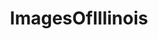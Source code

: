 ---
title: ImagesOfIllinois
crosslinks:
- CHIBears
- pics
- imagesofnetwork
- tattoos
- funkopop
- hawks
- whatsthisplant
- chicago
- itookapicture
- OldSchoolCool
- CityPorn
- EarthPorn
- whitesox
- funny
- mildlyinteresting
- Sneakers
- food
- whatisthisthing
- spiders
- trees
---